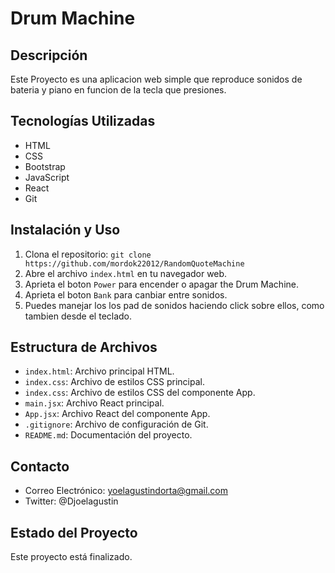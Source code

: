  # Drum Machine

## Descripción
Este Proyecto es una aplicacion web simple que reproduce sonidos de bateria y piano en funcion de la tecla que presiones.

## Tecnologías Utilizadas
- HTML
- CSS
- Bootstrap
- JavaScript
- React
- Git

## Instalación y Uso
1. Clona el repositorio: `git clone https://github.com/mordok22012/RandomQuoteMachine`
2. Abre el archivo `index.html` en tu navegador web.
3. Aprieta el boton `Power` para encender o apagar the Drum Machine.
4. Aprieta el boton `Bank`  para canbiar entre sonidos.
5. Puedes manejar los los pad de sonidos haciendo click sobre ellos, como tambien desde el teclado. 

 ## Estructura de Archivos
- `index.html`: Archivo principal HTML.
- `index.css`: Archivo de estilos CSS principal.
- `index.css`: Archivo de estilos CSS del componente App.
- `main.jsx`: Archivo React principal.
- `App.jsx`: Archivo React del componente App.
- `.gitignore`: Archivo de configuración de Git.
- `README.md`: Documentación del proyecto.


## Contacto
- Correo Electrónico: yoelagustindorta@gmail.com
- Twitter: @Djoelagustin


## Estado del Proyecto
Este proyecto está  finalizado.